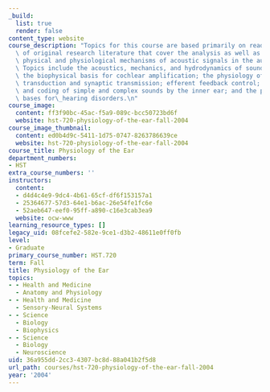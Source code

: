 ```yaml
---
_build:
  list: true
  render: false
content_type: website
course_description: "Topics for this course are based primarily on reading and discussions\
  \ of original research literature that cover the analysis as well as the underlying\
  \ physical and physiological mechanisms of acoustic signals in the auditory periphery.\
  \ Topics include the acoustics, mechanics, and hydrodynamics of sound transmission;\
  \ the biophysical basis for cochlear amplification; the physiology of hair-cell\
  \ transduction and synaptic transmission; efferent feedback control; the analysis\
  \ and coding of simple and complex sounds by the inner ear; and the physiological\
  \ bases for\_hearing disorders.\n"
course_image:
  content: ff3f90bc-45ac-f5a9-089c-bcc50723bd6f
  website: hst-720-physiology-of-the-ear-fall-2004
course_image_thumbnail:
  content: ed0b4d9c-5411-1d75-0747-8263786639ce
  website: hst-720-physiology-of-the-ear-fall-2004
course_title: Physiology of the Ear
department_numbers:
- HST
extra_course_numbers: ''
instructors:
  content:
  - d4d4c4e9-9dc4-4b61-65cf-df6f153157a1
  - 25364677-57d3-64e1-b6ac-26e54fe1fc6e
  - 52aeb647-eef0-95ff-a890-c16e3cab3ea9
  website: ocw-www
learning_resource_types: []
legacy_uid: 08fcefe2-582e-9ce1-d3b2-48611e0ff0fb
level:
- Graduate
primary_course_number: HST.720
term: Fall
title: Physiology of the Ear
topics:
- - Health and Medicine
  - Anatomy and Physiology
- - Health and Medicine
  - Sensory-Neural Systems
- - Science
  - Biology
  - Biophysics
- - Science
  - Biology
  - Neuroscience
uid: 36a955dd-2cc3-4307-bc8d-88a041b2f5d8
url_path: courses/hst-720-physiology-of-the-ear-fall-2004
year: '2004'
---
```

